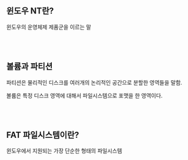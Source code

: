 ## 윈도우 NT란?

윈도우의 운영체제 제품군을 이르는 말


<br></br>
## 볼륨과 파티션

파티션은 물리적인 디스크를 여러개의 논리적인 공간으로 분할한 영역들을 말함.

볼륨은 특정 디스크 영역에 대해서 파일시스템으로 포맷을 한 영역이다.

<br></br>
## FAT 파일시스템이란?

윈도우에서 지원되는 가장 단순한 형태의 파일시스템
